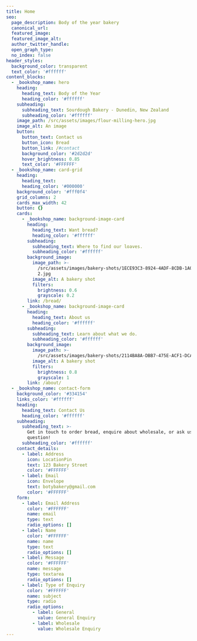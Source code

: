 ```yaml
---
title: Home
seo:
  page_description: Body of the year bakery
  canonical_url:
  featured_image:
  featured_image_alt:
  author_twitter_handle:
  open_graph_type:
  no_index: false
header_styles:
  background_color: transparent
  text_color: '#ffffff'
content_blocks:
  - _bookshop_name: hero
    heading:
      heading_text: Body of the Year
      heading_color: '#ffffff'
    subheading:
      subheading_text: Sourdough Bakery - Dunedin, New Zealand
      subheading_color: '#ffffff'
    image_path: /src/assets/images/flour-milling-hero.jpg
    image_alt: An image
    button:
      button_text: Contact us
      button_icon: Bread
      button_link: /#contact
      background_color: '#2d2d2d'
      hover_brightness: 0.85
      text_color: '#FFFFFF'
  - _bookshop_name: card-grid
    heading:
      heading_text:
      heading_color: '#000000'
    background_color: '#fff0f4'
    grid_columns: 2
    cards_max_width: 42
    button: {}
    cards:
      - _bookshop_name: background-image-card
        heading:
          heading_text: Want bread?
          heading_color: '#ffffff'
        subheading:
          subheading_text: Where to find our loaves.
          subheading_color: '#ffffff'
        background_image:
          image_path: >-
            /src/assets/images/bakery-shots/1ECE93C3-8924-4ADF-8CDB-1A02D6D1CC04
            2.jpg
          image_alt: A bakery shot
          filters:
            brightness: 0.6
            grayscale: 0.2
        link: /bread/
      - _bookshop_name: background-image-card
        heading:
          heading_text: About us
          heading_color: '#ffffff'
        subheading:
          subheading_text: Learn about what we do.
          subheading_color: '#ffffff'
        background_image:
          image_path: >-
            /src/assets/images/bakery-shots/2114BA8A-DBB7-475E-ACF1-DCA06107A23F.jpg
          image_alt: A bakery shot
          filters:
            brightness: 0.8
            grayscale: 1
        link: /about/
  - _bookshop_name: contact-form
    background_color: '#334154'
    links_color: '#ffffff'
    heading:
      heading_text: Contact Us
      heading_color: '#ffffff'
    subheading:
      subheading_text: >-
        Get in touch to order bread, enquire about wholesale, or ask us a
        question!
      subheading_color: '#ffffff'
    contact_details:
      - label: Address
        icon: LocationPin
        text: 123 Bakery Street
        color: '#FFFFFF'
      - label: Email
        icon: Envelope
        text: botybakery@gmail.com
        color: '#FFFFFF'
    form:
      - label: Email Address
        color: '#FFFFFF'
        name: email
        type: text
        radio_options: []
      - label: Name
        color: '#FFFFFF'
        name: name
        type: text
        radio_options: []
      - label: Message
        color: '#FFFFFF'
        name: message
        type: textarea
        radio_options: []
      - label: Type of Enquiry
        color: '#FFFFFF'
        name: subject
        type: radio
        radio_options:
          - label: General
            value: General Enquiry
          - label: Wholesale
            value: Wholesale Enquiry
---
```

